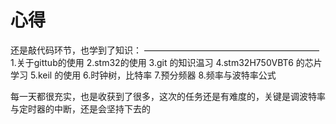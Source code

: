 # 心得

还是敲代码环节，也学到了知识：
————————————————————
1.关于gittub的使用
2.stm32的使用
3.git 的知识温习
4.stm32H750VBT6 的芯片学习
5.keil 的使用
6.时钟树，比特率
7.预分频器
8.频率与波特率公式

每一天都很充实，也是收获到了很多，这次的任务还是有难度的，关键是调波特率与定时器的中断，还是会坚持下去的

